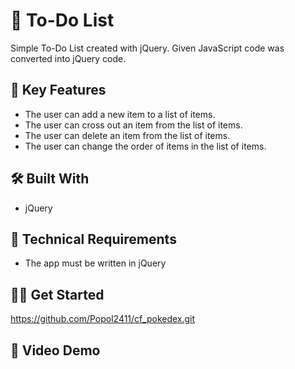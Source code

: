 # :seedling: To-Do List

Simple To-Do List created with jQuery. Given JavaScript code was converted into jQuery code.

## :key: Key Features 

- The user can add a new item to a list of items.
- The user can cross out an item from the list of items.
- The user can delete an item from the list of items.
- The user can change the order of items in the list of items.

## :hammer_and_wrench: Built With 

- jQuery

## :page_with_curl: Technical Requirements

- The app must be written in jQuery

## :man_technologist: Get Started

https://github.com/Popol2411/cf_pokedex.git

## :rocket: Video Demo
